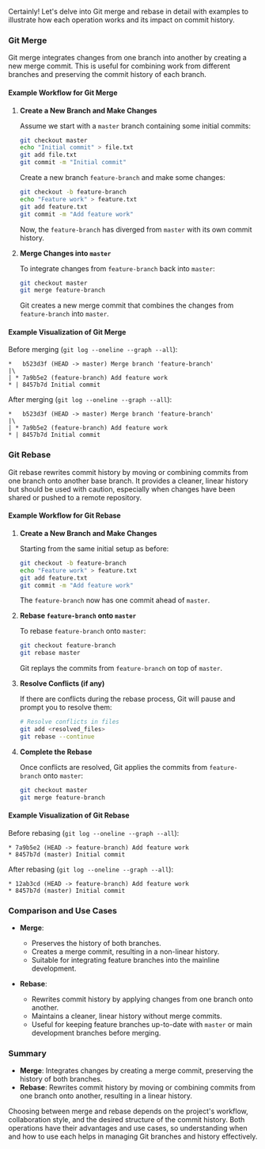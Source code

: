 Certainly! Let's delve into Git merge and rebase in detail with examples to illustrate how each operation works and its impact on commit history.

### Git Merge

Git merge integrates changes from one branch into another by creating a new merge commit. This is useful for combining work from different branches and preserving the commit history of each branch.

#### Example Workflow for Git Merge

1. **Create a New Branch and Make Changes**

   Assume we start with a `master` branch containing some initial commits:

   ```bash
   git checkout master
   echo "Initial commit" > file.txt
   git add file.txt
   git commit -m "Initial commit"
   ```

   Create a new branch `feature-branch` and make some changes:

   ```bash
   git checkout -b feature-branch
   echo "Feature work" > feature.txt
   git add feature.txt
   git commit -m "Add feature work"
   ```

   Now, the `feature-branch` has diverged from `master` with its own commit history.

2. **Merge Changes into `master`**

   To integrate changes from `feature-branch` back into `master`:

   ```bash
   git checkout master
   git merge feature-branch
   ```

   Git creates a new merge commit that combines the changes from `feature-branch` into `master`.

#### Example Visualization of Git Merge

Before merging (`git log --oneline --graph --all`):

```
*   b523d3f (HEAD -> master) Merge branch 'feature-branch'
|\  
| * 7a9b5e2 (feature-branch) Add feature work
* | 8457b7d Initial commit
```

After merging (`git log --oneline --graph --all`):

```
*   b523d3f (HEAD -> master) Merge branch 'feature-branch'
|\  
| * 7a9b5e2 (feature-branch) Add feature work
* | 8457b7d Initial commit
```

### Git Rebase

Git rebase rewrites commit history by moving or combining commits from one branch onto another base branch. It provides a cleaner, linear history but should be used with caution, especially when changes have been shared or pushed to a remote repository.

#### Example Workflow for Git Rebase

1. **Create a New Branch and Make Changes**

   Starting from the same initial setup as before:

   ```bash
   git checkout -b feature-branch
   echo "Feature work" > feature.txt
   git add feature.txt
   git commit -m "Add feature work"
   ```

   The `feature-branch` now has one commit ahead of `master`.

2. **Rebase `feature-branch` onto `master`**

   To rebase `feature-branch` onto `master`:

   ```bash
   git checkout feature-branch
   git rebase master
   ```

   Git replays the commits from `feature-branch` on top of `master`.

3. **Resolve Conflicts (if any)**

   If there are conflicts during the rebase process, Git will pause and prompt you to resolve them:

   ```bash
   # Resolve conflicts in files
   git add <resolved_files>
   git rebase --continue
   ```

4. **Complete the Rebase**

   Once conflicts are resolved, Git applies the commits from `feature-branch` onto `master`:

   ```bash
   git checkout master
   git merge feature-branch
   ```

#### Example Visualization of Git Rebase

Before rebasing (`git log --oneline --graph --all`):

```
* 7a9b5e2 (HEAD -> feature-branch) Add feature work
* 8457b7d (master) Initial commit
```

After rebasing (`git log --oneline --graph --all`):

```
* 12ab3cd (HEAD -> feature-branch) Add feature work
* 8457b7d (master) Initial commit
```

### Comparison and Use Cases

- **Merge**:
  - Preserves the history of both branches.
  - Creates a merge commit, resulting in a non-linear history.
  - Suitable for integrating feature branches into the mainline development.
  
- **Rebase**:
  - Rewrites commit history by applying changes from one branch onto another.
  - Maintains a cleaner, linear history without merge commits.
  - Useful for keeping feature branches up-to-date with `master` or main development branches before merging.

### Summary

- **Merge**: Integrates changes by creating a merge commit, preserving the history of both branches.
- **Rebase**: Rewrites commit history by moving or combining commits from one branch onto another, resulting in a linear history.

Choosing between merge and rebase depends on the project's workflow, collaboration style, and the desired structure of the commit history. Both operations have their advantages and use cases, so understanding when and how to use each helps in managing Git branches and history effectively.